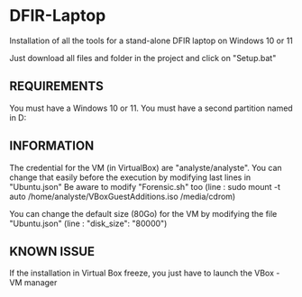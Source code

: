 # DFIR-Laptop
Installation of all the tools for a stand-alone DFIR laptop on Windows 10 or 11

Just download all files and folder in the project and click on "Setup.bat"

REQUIREMENTS
------------
You must have a Windows 10 or 11.
You must have a second partition named in D:

INFORMATION
-----------
The credential for the VM (in VirtualBox) are "analyste/analyste".
You can change that easily before the execution by modifying last lines in "Ubuntu.json"
Be aware to modify "Forensic.sh" too (line : 	sudo mount -t auto /home/analyste/VBoxGuestAdditions.iso /media/cdrom)

You can change the default size (80Go) for the VM by modifying the file "Ubuntu.json" (line : "disk_size": "80000")

KNOWN ISSUE
-----------
If the installation in Virtual Box freeze, you just have to launch the VBox - VM manager
